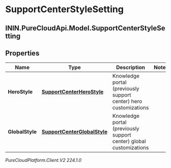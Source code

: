 # SupportCenterStyleSetting

## ININ.PureCloudApi.Model.SupportCenterStyleSetting

## Properties

|Name | Type | Description | Notes|
|------------ | ------------- | ------------- | -------------|
| **HeroStyle** | [**SupportCenterHeroStyle**](SupportCenterHeroStyle) | Knowledge portal (previously support center) hero customizations | |
| **GlobalStyle** | [**SupportCenterGlobalStyle**](SupportCenterGlobalStyle) | Knowledge portal (previously support center) global customizations | |



_PureCloudPlatform.Client.V2 224.1.0_
